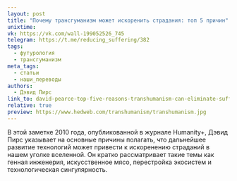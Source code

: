 ```yaml
---
layout: post
title: "Почему трансгуманизм может искоренить страдания: топ 5 причин"
unixtime: 
vk: https://vk.com/wall-199052526_745
telegram: https://t.me/reducing_suffering/382
tags:
  - футурология
  - трансгуманизм
meta_tags:
  - статьи
  - наши_переводы
authors:
  - Дэвид Пирс
link_to: david-pearce-top-five-reasons-transhumanism-can-eliminate-suffering.html
relative: true
preview: https://www.hedweb.com/transhumanism/transhumanism.jpg
---
```

В этой заметке 2010 года, опубликованной в журнале Humanity+, Дэвид Пирс указывает на основные причины полагать, что дальнейшее развитие технологий может привести к искоренению страданий в нашем уголке вселенной. Он кратко рассматривает такие темы как генная инженерия, искусственное мясо, перестройка экосистем и технологическая сингулярность.
